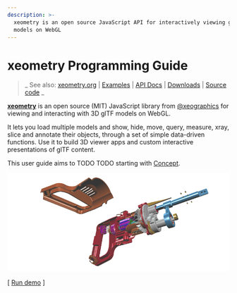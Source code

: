 ```yaml
---
description: >-
  xeometry is an open source JavaScript API for interactively viewing glTF
  models on WebGL
---
```


# xeometry Programming Guide

> _ See also:  [xeometry.org](http://xeometry.org) \| [Examples](http://xeometry.org/examples) \| [API Docs](http://xeometry.org/docs) \| [Downloads](https://github.com/xeolabs/xeometry/releases) \| [Source code](https://github.com/xeolabs/xeometry)
_

[**xeometry**](http://xeometry.org) is an open source \(MIT\) JavaScript library from [@xeographics](https://twitter.com/xeographics) for viewing and interacting with 3D glTF models on WebGL.

It lets you load multiple models and show, hide, move, query, measure, xray, slice and annotate their objects, through a set of simple data-driven functions. Use it to build 3D viewer apps and custom interactive presentations of glTF content.

This user guide aims to TODO TODO starting with [Concept]().



[![](/assets/transforms3.png)](http://xeolabs.com/xeometry/examples/#effects_transforming)

\[ [Run demo](http://xeolabs.com/xeometry/examples/#effects_transforming) \]




